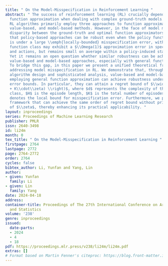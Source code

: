```yaml
---
title: " On the Model-Misspecification in Reinforcement Learning "
abstract: " The success of reinforcement learning (RL) crucially depends on effective
  function approximation when dealing with complex ground-truth models. Existing sample-efficient
  RL algorithms primarily employ three approaches to function approximation: policy-based,
  value-based, and model-based methods. However, in the face of model misspecification—a
  disparity between the ground-truth and optimal function approximators—it is shown
  that policy-based approaches can be robust even when the policy function approximation
  is under a large \\emph{locally-bounded} misspecification error, with which the
  function class may exhibit a $\\Omega(1)$ approximation error in specific states
  and actions, but remains small on average within a policy-induced state distribution.
  Yet it remains an open question whether similar robustness can be achieved with
  value-based and model-based approaches, especially with general function approximation.
  To bridge this gap, in this paper we present a unified theoretical framework for
  addressing model misspecification in RL. We demonstrate that, through meticulous
  algorithm design and sophisticated analysis, value-based and model-based methods
  employing general function approximation can achieve robustness under local misspecification
  error bounds. In particular, they can attain a regret bound of $\\widetilde{O}\\left(\\mathrm{poly}(dH)\\cdot(\\sqrt{K}
  + K\\cdot\\zeta) \\right)$, where $d$ represents the complexity of the function
  class, $H$ is the episode length, $K$ is the total number of episodes, and $\\zeta$
  denotes the local bound for misspecification error. Furthermore, we propose an algorithmic
  framework that can achieve the same order of regret bound without prior knowledge
  of $\\zeta$, thereby enhancing its practical applicability. "
layout: inproceedings
series: Proceedings of Machine Learning Research
publisher: PMLR
issn: 2640-3498
id: li24m
month: 0
tex_title: " On the Model-Misspecification in Reinforcement Learning "
firstpage: 2764
lastpage: 2772
page: 2764-2772
order: 2764
cycles: false
bibtex_author: Li, Yunfan and Yang, Lin
author:
- given: Yunfan
  family: Li
- given: Lin
  family: Yang
date: 2024-04-18
address:
container-title: Proceedings of The 27th International Conference on Artificial Intelligence
  and Statistics
volume: '238'
genre: inproceedings
issued:
  date-parts:
  - 2024
  - 4
  - 18
pdf: https://proceedings.mlr.press/v238/li24m/li24m.pdf
extras: []
# Format based on Martin Fenner's citeproc: https://blog.front-matter.io/posts/citeproc-yaml-for-bibliographies/
---
```

